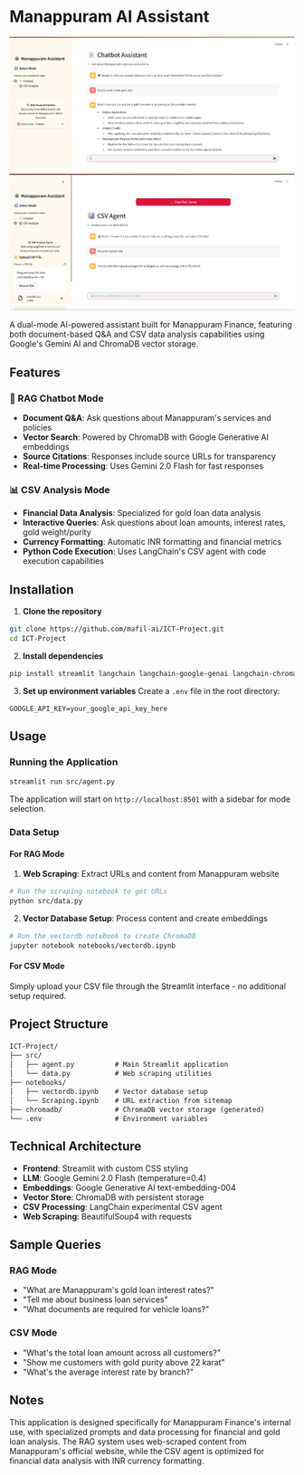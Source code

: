 # Manappuram AI Assistant
![App Screenshot 1](ss-1.png)
![App Screenshot 2](ss-2.png)

A dual-mode AI-powered assistant built for Manappuram Finance, featuring both document-based Q&A and CSV data analysis capabilities using Google's Gemini AI and ChromaDB vector storage.

## Features

### 📄 RAG Chatbot Mode
- **Document Q&A**: Ask questions about Manappuram's services and policies
- **Vector Search**: Powered by ChromaDB with Google Generative AI embeddings
- **Source Citations**: Responses include source URLs for transparency
- **Real-time Processing**: Uses Gemini 2.0 Flash for fast responses 

### 📊 CSV Analysis Mode  
- **Financial Data Analysis**: Specialized for gold loan data analysis
- **Interactive Queries**: Ask questions about loan amounts, interest rates, gold weight/purity
- **Currency Formatting**: Automatic INR formatting and financial metrics
- **Python Code Execution**: Uses LangChain's CSV agent with code execution capabilities  

## Installation

1. **Clone the repository**
```bash
git clone https://github.com/mafil-ai/ICT-Project.git
cd ICT-Project
```

2. **Install dependencies**
```bash
pip install streamlit langchain langchain-google-genai langchain-chroma langchain-experimental chromadb python-dotenv beautifulsoup4 requests
```

3. **Set up environment variables**
Create a `.env` file in the root directory:
```env
GOOGLE_API_KEY=your_google_api_key_here
``` 

## Usage

### Running the Application
```bash
streamlit run src/agent.py
```

The application will start on `http://localhost:8501` with a sidebar for mode selection.  

### Data Setup

#### For RAG Mode
1. **Web Scraping**: Extract URLs and content from Manappuram website
```bash
# Run the scraping notebook to get URLs
python src/data.py
``` 

2. **Vector Database Setup**: Process content and create embeddings
```bash
# Run the vectordb notebook to create ChromaDB
jupyter notebook notebooks/vectordb.ipynb
``` 

#### For CSV Mode
Simply upload your CSV file through the Streamlit interface - no additional setup required.

## Project Structure

```
ICT-Project/
├── src/
│   ├── agent.py          # Main Streamlit application
│   └── data.py           # Web scraping utilities
├── notebooks/
│   ├── vectordb.ipynb    # Vector database setup
│   └── Scraping.ipynb    # URL extraction from sitemap
├── chromadb/             # ChromaDB vector storage (generated)
└── .env                  # Environment variables
```

## Technical Architecture

- **Frontend**: Streamlit with custom CSS styling
- **LLM**: Google Gemini 2.0 Flash (temperature=0.4)
- **Embeddings**: Google Generative AI text-embedding-004
- **Vector Store**: ChromaDB with persistent storage
- **CSV Processing**: LangChain experimental CSV agent
- **Web Scraping**: BeautifulSoup4 with requests 

## Sample Queries

### RAG Mode
- "What are Manappuram's gold loan interest rates?"
- "Tell me about business loan services"
- "What documents are required for vehicle loans?"

### CSV Mode  
- "What's the total loan amount across all customers?"
- "Show me customers with gold purity above 22 karat"
- "What's the average interest rate by branch?" 

## Notes

This application is designed specifically for Manappuram Finance's internal use, with specialized prompts and data processing for financial and gold loan analysis. The RAG system uses web-scraped content from Manappuram's official website, while the CSV agent is optimized for financial data analysis with INR currency formatting.